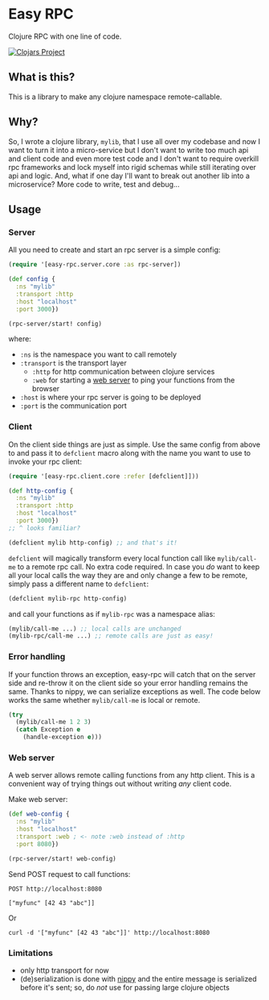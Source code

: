 # Easy RPC

Clojure RPC with one line of code.

[![Clojars Project](https://img.shields.io/clojars/v/easy-rpc.svg)](https://clojars.org/easy-rpc)

## What is this?
This is a library to make any clojure namespace remote-callable.

## Why?

So, I wrote a clojure library, `mylib`, that I use all over my codebase and now I want to turn it into a micro-service but I don't want to write too much api and client code and even more test code and I don't want to require overkill rpc frameworks and lock myself into rigid schemas while still iterating over api and logic. And, what if one day I'll want to break out another lib into a microservice? More code to write, test and debug...

## Usage

### Server

All you need to create and start an rpc server is a simple config:

```clojure
(require '[easy-rpc.server.core :as rpc-server])

(def config {
  :ns "mylib"
  :transport :http
  :host "localhost"
  :port 3000})

(rpc-server/start! config)
```
where:
- `:ns` is the namespace you want to call remotely
- `:transport` is the transport layer
  - `:http` for http communication between clojure services
  - `:web` for starting a [web server](#/web-server) to ping your functions from the browser
- `:host` is where your rpc server is going to be deployed
- `:port` is the communication port

### Client

On the client side things are just as simple. Use the same config from above to and pass it to `defclient` macro along with the name you want to use to invoke your rpc client:
```clojure
(require '[easy-rpc.client.core :refer [defclient]]))

(def http-config {
  :ns "mylib"
  :transport :http
  :host "localhost"
  :port 3000})
;; ^ looks familiar?

(defclient mylib http-config) ;; and that's it!
```
`defclient` will magically transform every local function call like `mylib/call-me` to a remote rpc call. No extra code required. In case you _do_ want to keep all your local calls the way they are and only change a few to be remote, simply pass a different name to `defclient`:
```clojure
(defclient mylib-rpc http-config)
```
and call your functions as if `mylib-rpc` was a namespace alias:
```clojure
(mylib/call-me ...) ;; local calls are unchanged
(mylib-rpc/call-me ...) ;; remote calls are just as easy!
```

### Error handling
If your function throws an exception, easy-rpc will catch that on the server side and re-throw it on the client side so your error handling remains the same. Thanks to nippy, we can serialize exceptions as well. The code below works the same whether `mylib/call-me` is local or remote.
```clojure
(try
  (mylib/call-me 1 2 3)
  (catch Exception e
    (handle-exception e)))
```

### Web server

A web server allows remote calling functions from any http client. This is a convenient way of trying things out without writing _any_ client code.

Make web server:
```clojure
(def web-config {
  :ns "mylib"
  :host "localhost"
  :transport :web ; <- note :web instead of :http
  :port 8080})

(rpc-server/start! web-config)
```
Send POST request to call functions:
```http
POST http://localhost:8080

["myfunc" [42 43 "abc"]]
```
Or
```shell
curl -d '["myfunc" [42 43 "abc"]]' http://localhost:8080
```

### Limitations
- only http transport for now
- (de)serialization is done with [nippy](https://github.com/ptaoussanis/nippy) and the entire message is serialized before it's sent; so, do _not_ use for passing large clojure objects
